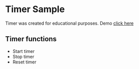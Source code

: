 # Timer Sample
Timer was created for educational purposes.
Demo [click here](https://blaine93.github.io/project-studio-timer/)

## Timer functions
 - Start timer
 - Stop timer
 - Reset timer
